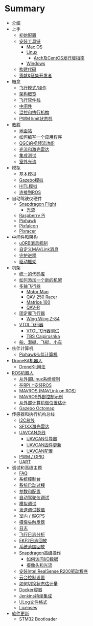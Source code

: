 # Summary

* [介绍](README.md)
* 上手
    * [初始配置](starting-initial-config.md)
    * [安装工具链](starting-installing.md)
        * [Mac OS](starting-installing-mac.md)
        * [Linux](starting-installing-linux.md)
            * [Arch及CentOS发行版指南](starting-installing-linux-boutique.md)
        * [Windows](starting-installing-windows.md)
    * [构建代码](starting-building.md)
    * [贡献&征集开发者](starting-contributing.md)
* 概念
    * [飞行模式\/操作](concept-flight-modes.md)
    * [架构概览](concept-architecture.md)
    * [飞行软件栈](concept-flight-stack.md)
    * [中间件](concept-middleware.md)
    * [混控和执行机构](concept-mixing.md)
    * [PWM limit状态机](concept-pwm_limit.md)
* [教程](tutorials.md)
    * [地面站](qgroundcontrol-intro.md)
    * [如何编写一个应用程序](tutorial-hello-sky.md)
    * [QGC的视频流功能](advanced-videostreaming-qgc.md)
    * [光流和激光雷达](flow_lidar_setup.md)
    * [集成测试](tutorial-integration-testing.md)
    * [室外光流](optical-flow-outdoors.md)
* 模拟
    * [基本模拟](simulation-sitl.md)
    * [Gazebo模拟](simulation-gazebo.md)
    * [HITL模拟](simulation-hitl.md)
    * [连接到ROS](simulation-ros-interface.md)
* 自动驾驶仪硬件
    * [Snapdragon Flight](hardware-snapdragon.md)
        * [光流](optical_flow.md)
    * [Raspberry Pi](hardware-rpi.md)
    * [Pixhawk](hardware-pixhawk.md)
    * [Pixfalcon](hardware-pixfalcon.md)
    * [Pixracer](hardware-pixracer.md)
* 中间件和架构
    * [uORB消息机制](advanced-uorb.md)
    * [自定义MAVLink消息](custom-mavlink-message.md)
    * [守护进程](architecture-daemon.md)
    * [驱动框架](advanced-drivers.md)
* 机架
    * [统一的代码库](airframes-architecture.md)
    * [如何添加一个新的机架](airframes-adding-a-new-frame.md)
    * [多轴飞行器](airframes-multicopter.md)
        * [Motor Map](airframes-motor-map.md)
        * [QAV 250 Racer](airframes-multicopter-qav250.md)
        * [Matrice 100](airframes-multicopter-matrice100.md)
        * [QAV-R](qav-r.md)
    * [固定翼飞行器](airframes-plane.md)
        * [Wing Wing Z-84](airframes-plane-wing-z-84.md)
    * [VTOL飞行器](airframes-vtol.md)
        * [VTOL飞行器测试](airframes-vtol-testing.md)
        * [TBS Caipiroshka](airframes-vtol-caipiroshka.md)
    * [船、潜艇、飞艇、小车](airframes-experimental.md)
* 伙伴计算机
    * [Pixhawk伙伴计算机](pixhawk-companion-computer.md)
* [DroneKit机器人](robotics-using-dronekit.md)
    * [DroneKit用法](dronekit-example.md)
* [ROS机器人](robotics-using-ros.md)
    * [从外部Linux系统控制](offboard-control.md)
    * [在RPi上安装ROS](ros-raspberrypi-installation.md)
    * [MAVROS \(MAVLink on ROS\)](ros-mavros-installation.md)
    * [MAVROS外部控制示例](ros-mavros-offboard.md)
    * [从外部计算机做位置估计](external-position.md)
    * [Gazebo Octomap](simulation-gazebo-octomap.md)
* 传感器和执行机构总线
    * [I2C总线](i2c-intro.md)
    * [SF1XX激光雷达](sf1xx_lidar_setup.md)
    * [UAVCAN总线](uavcan-intro.md)
        * [UAVCAN引导器](uavcan-bootloader-installation.md)
        * [UAVCAN固件更新](uavcan-node-firmware.md)
        * [UAVCAN配置](uavcan-node-enumeration.md)
    * [PWM \/ GPIO](pwm-gpio-intro.md)
    * [UART](uart-intro.md)
* 调试和高级主题
    * [FAQ](advanced-faq.md)
    * [系统控制台](advanced-system-console.md)
    * [系统启动过程](advanced-system-startup.md)
    * [参数和配置](advanced-configurations.md)
    * [自动驾驶仪调试](advanced-gdb-debugging.md)
    * [模拟调试](simulation-debugging.md)
    * [发送调试数值](advanced-debug-values.md)
    * [室内 \/ 假GPS](advanced-fake-gps.md)
    * [摄像头触发器](advanced-camera-trigger.md)
    * [日志](advanced-logging.md)
    * [飞行日志分析](flight_log_analysis.md)
    * [EKF2日志回放](ekf2_log_replay.md)
    * [系统范围回放](advanced-replay.md)
    * [Snapdragon高级操作](advanced-snapdragon.md)
        * [如何访问I\/O数据](advanced-accessing-io-data.md)
        * [摄像头和光流](advanced-snapdragon_camera.md)
    * [安装Intel RealSense R200驱动程序](advanced-realsense_intel.md)
    * [云台控制设置](advanced-gimbal-control.md)
    * [如何切换状态估计量](advanced-switching_state_estimators.md)
    * [Docker容器](advanced-docker.md)
    * [Jenkins持续集成](advanced-jenkins-ci.md)
    * [ULog文件格式](advanced-ulog-file-format.md)
    * [Licenses](advanced-licenses.md)
* [软件更新](software_update.md)
    * STM32 Bootloader
